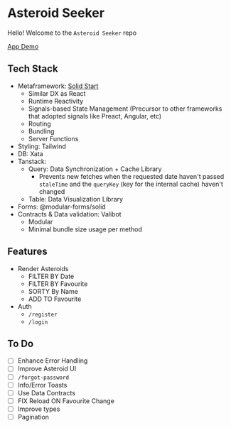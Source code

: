 # Asteroid Seeker

Hello!
Welcome to the `Asteroid Seeker` repo 

[App Demo](asteroid-seeker.adri.sh)

## Tech Stack
- Metaframework: [Solid Start](https://start.solidjs.com/)
    - Similar DX as React
    - Runtime Reactivity
    - Signals-based State Management (Precursor to other frameworks that adopted signals like Preact, Angular, etc)
    - Routing
    - Bundling
    - Server Functions
- Styling: Tailwind
- DB: Xata
- Tanstack:
    - Query: Data Synchronization + Cache Library
        - Prevents new fetches when the requested date haven't passed `staleTime` and the `queryKey` (key for the internal cache) haven't changed
    - Table: Data Visualization Library
- Forms: @modular-forms/solid
- Contracts & Data validation: Valibot
    - Modular
    - Minimal bundle size usage per method

## Features
- Render Asteroids
    - FILTER BY Date
    - FILTER BY Favourite
    - SORTY By Name
    - ADD TO Favourite
- Auth
    - `/register`
    - `/login`

## To Do
- [ ] Enhance Error Handling
- [ ] Improve Asteroid UI
- [ ] `/forgot-password`
- [ ] Info/Error Toasts
- [ ] Use Data Contracts
- [ ] FIX Reload ON Favourite Change
- [ ] Improve types
- [ ] Pagination
